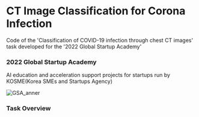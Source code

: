 # CT Image Classification for Corona Infection
Code of the 'Classification of COVID-19 infection through chest CT images' task developed for the '2022 Global Startup Academy'

### 2022 Global Startup Academy
AI education and acceleration support projects for startups run by KOSME(Korea SMEs and Startups Agency)

![GSA_anner](https://user-images.githubusercontent.com/89120612/215302879-ef7a7400-4d10-464e-a48d-2ba79fe15ac2.png)

### Task Overview
